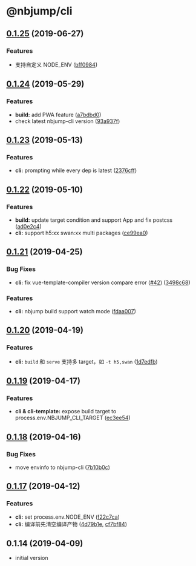 # @nbjump/cli

## [0.1.25](https://github.com/MengFangui/Nbjump/compare/@nbjump/cli@0.1.24...@nbjump/cli@0.1.25) (2019-06-27)

### Features

* 支持自定义 NODE_ENV ([bff0984](https://github.com/MengFangui/Nbjump/commit/bff0984))


## [0.1.24](https://github.com/MengFangui/Nbjump/compare/@nbjump/cli@0.1.23...@nbjump/cli@0.1.24) (2019-05-29)

### Features

* **build:** add PWA feature ([a7bdbd0](https://github.com/MengFangui/Nbjump/commit/a7bdbd0))
* check latest nbjump-cli version ([93a937f](https://github.com/MengFangui/Nbjump/commit/93a937f))


## [0.1.23](https://github.com/MengFangui/Nbjump/compare/@nbjump/cli@0.1.22...@nbjump/cli@0.1.23) (2019-05-13)


### Features

* **cli:** prompting while every dep is latest ([2376cff](https://github.com/MengFangui/Nbjump/commit/2376cff))



## [0.1.22](https://github.com/MengFangui/Nbjump/compare/@nbjump/cli@0.1.21...@nbjump/cli@0.1.22) (2019-05-10)


### Features

* **build:** update target condition and support App and fix postcss ([ad0e2c4](https://github.com/MengFangui/Nbjump/commit/ad0e2c4))
* **cli:** support h5:xx  swan:xx multi packages ([ce99ea0](https://github.com/MengFangui/Nbjump/commit/ce99ea0))


## [0.1.21](https://github.com/MengFangui/Nbjump/compare/@nbjump/cli@0.1.20...@nbjump/cli@0.1.21) (2019-04-25)


### Bug Fixes

* **cli:** fix vue-template-compiler version compare error ([#42](https://github.com/MengFangui/Nbjump/issues/42)) ([3498c68](https://github.com/MengFangui/Nbjump/commit/3498c68))


### Features

* **cli:** nbjump build support watch mode ([fdaa007](https://github.com/MengFangui/Nbjump/commit/fdaa007))



## [0.1.20](https://github.com/MengFangui/Nbjump/compare/@nbjump/cli@0.1.19...@nbjump/cli@0.1.20) (2019-04-19)


### Features

* **cli:** `build` 和 `serve` 支持多 target，如 `-t h5,swan` ([1d7edfb](https://github.com/MengFangui/Nbjump/commit/1d7edfb))


## [0.1.19](https://github.com/MengFangui/Nbjump/compare/@nbjump/cli@0.1.18...@nbjump/cli@0.1.19) (2019-04-17)


### Features

* **cli & cli-template:** expose build target to process.env.NBJUMP_CLI_TARGET ([ec3ee54](https://github.com/MengFangui/Nbjump/commit/ec3ee54))



## [0.1.18](https://github.com/MengFangui/Nbjump/compare/@nbjump/cli@0.1.17...@nbjump/cli@0.1.18) (2019-04-16)


### Bug Fixes

* move envinfo to nbjump-cli ([7b10b0c](https://github.com/MengFangui/Nbjump/commit/7b10b0c))



## [0.1.17](https://github.com/MengFangui/Nbjump/compare/@nbjump/cli@0.1.14...@nbjump/cli@0.1.17) (2019-04-12)

### Features

* **cli:** set process.env.NODE_ENV ([f22c7ca](https://github.com/MengFangui/Nbjump/commit/f22c7ca))
* **cli:** 编译前先清空编译产物 ([4d79b1e](https://github.com/MengFangui/Nbjump/commit/4d79b1e), [cf7bf84](https://github.com/MengFangui/Nbjump/commit/cf7bf84))

## 0.1.14 (2019-04-09)

- initial version
